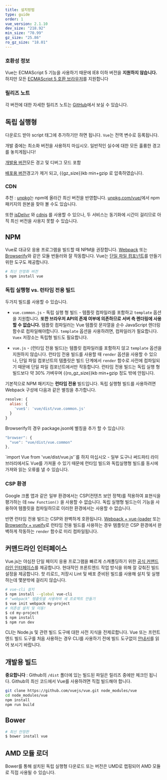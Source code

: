 ```yaml
---
title: 설치방법
type: guide
order: 1
vue_version: 2.1.10
dev_size: "218.92"
min_size: "70.99"
gz_size: "25.86"
ro_gz_size: "18.01"
---
```


### 호환성 정보

Vue는 ECMAScript 5 기능을 사용하기 때문에 IE8 이하 버전을 **지원하지 않습니다.** 하지만 모든 [ECMAScript 5 호환 브라우저](http://caniuse.com/#feat=es5)를 지원합니다

### 릴리즈 노트

각 버전에 대한 자세한 릴리즈 노트는 [GitHub](https://github.com/vuejs/vue/releases)에서 보실 수 있습니다.

## 독립 실행형

다운로드 받아 script 태그에 추가하기만 하면 됩니다. `Vue`는 전역 변수로 등록됩니다.

<p class = "tip">개발 중에는 최소화 버전을 사용하지 마십시오. 일반적인 실수에 대한 모든 훌륭한 경고를 놓치게됩니다! </p>

<div id="downloads">
<a class="button" href="/js/vue.js" download>개발용 버전</a><span class="light info">모든 경고 및 디버그 모드 포함</span>

<a class="button" href="/js/vue.min.js" download>배포용 버전</a><span class="light info">경고가 제거 되고, {{gz_size}}kb min+gzip 로 압축하였습니다.</span>
</div>

### CDN

추천 : [unpkg](https://unpkg.com/vue/dist/vue.js)는 npm에 올라간 최신 버전을 반영합니다. [unpkg.com/vue/](https://unpkg.com/vue/)에서 npm 패키지의 원본을 찾아 볼 수도 있습니다.

또한 [jsDelivr](//cdn.jsdelivr.net/vue/{{vue_version}}/vue.js) 와 [cdnjs](//cdnjs.cloudflare.com/ajax/libs/vue/{{vue_version}}/vue.js) 를 사용할 수 있으나, 두 서비스는 동기화에 시간이 걸리므로 아직 최신 버전을 사용지 못할 수 있습니다.

## NPM

Vue로 대규모 응용 프로그램을 빌드할 때 NPM을 권장합니다. [Webpack](https://webpack.js.org/) 또는 [Browserify](http://browserify.org/)와 같은 모듈 번들러와 잘 작동합니다. Vue는 [단일 파일 컴포넌트](single-file-components.html)를 만들기 위한 도구도 제공합니다.

``` bash
# 최신 안정화 버전
$ npm install vue
```

### 독립 실행형 vs. 런타임 전용 빌드

두가지 빌드를 사용할 수 있습니다.

- `vue.common.js` - 독립 실행 형 빌드 - 템플릿 컴파일러를 포함하고 `template` 옵션을 지원합니다. **또한 브라우저 API의 존재 여부에 의존하므로 서버 측 렌더링에 사용할 수 없습니다.** 템플릿 컴파일러는 Vue 템플릿 문자열을 순수 JavaScript 렌더링 함수로 컴파일해야합니다. `template` 옵션을 사용하려면, 컴파일러가 필요합니다. `Vuex` 저장소는 독립형 빌드도 필요합니다.

- `vue.js` - (런타임 전용 빌드)는 템플릿 컴파일러를 포함하지 않고 `template` 옵션을 지원하지 않습니다. 런타임 전용 빌드를 사용할 때 `render` 옵션을 사용할 수 있으나, 단일 파일 컴포넌트의 템플릿은 빌드 단계에서 `render` 함수로 사전에 컴파일되기 때문에 단일 파일 컴포넌트에서만 작동합니다. 런타임 전용 빌드는 독립 실행 형 빌드보다 약 30% 가벼우며 {{ro_gz_size}}kb min+gzip 정도 밖에 안됩니다.

기본적으로 NPM 패키지는 **런타임 전용** 빌드입니다. 독립 실행형 빌드를 사용하려면 Webpack 구성에 다음과 같은 별칭을 추가합니다.

``` js
resolve: {
  alias: {
    'vue$': 'vue/dist/vue.common.js'
  }
}
```

Browserify의 경우 package.json에 별칭을 추가 할 수 있습니다:

``` js
"browser": {
  "vue": "vue/dist/vue.common"
},
```

<p class="tip">`import Vue from 'vue/dist/vue.js'`를 하지 마십시오 - 일부 도구나 써드파티 라이브러리에서도 Vue를 가져올 수 있기 때문에 런타임 빌드와 독립실행형 빌드를 동시에 가져와 읽는 오류를 낼 수 있습니다.</p>

### CSP 환경

Google 크롬 앱과 같은 일부 환경에서는 CSP(컨텐츠 보안 정책)를 적용하여 표현식을 평가하는 데 `new Function()` 을 사용할 수 없습니다. 독립 실행형 빌드는이 기능을 사용하여 템플릿을 컴파일하므로 이러한 환경에서는 사용할 수 없습니다.

반면 런타임 전용 빌드는 CSP와 완벽하게 호환됩니다. [Webpack + vue-loader](https://github.com/vuejs-templates/webpack-simple) 또는 [Browserify + vueify](https://github.com/vuejs-templates/browserify-simple)로 런타임 전용 빌드를 사용하는 경우 템플릿은 CSP 환경에서 완벽하게 작동하는 `render` 함수로 미리 컴파일됩니다.

## 커맨드라인 인터페이스

Vue.js는 야심찬 단일 페이지 응용 프로그램을 빠르게 스캐폴딩하기 위한 [공식 커맨드라인 인터페이스](https://github.com/vuejs/vue-cli)를 제공합니다. 현대적인 프론트엔드 작업 방식을 위해 잘 갖춰진 빌드 설정을 제공합니다. 핫 리로드, 저장시 Lint 및 배포 준비된 빌드를 사용해 설치 및 실행하는데 몇분밖에 걸리지 않습니다.

``` bash
# vue-cli 설치
$ npm install --global vue-cli
# "webpack" 템플릿을 사용하여 새 프로젝트 만들기
$ vue init webpack my-project
# 의존성 설치 및 이동!
$ cd my-project
$ npm install
$ npm run dev
```

<p class="tip">CLI는 Node.js 및 관련 빌드 도구에 대한 사전 지식을 전제로합니다. Vue 또는 프런트 엔드 빌드 도구를 처음 사용하는 경우 CLI를 사용하기 전에 빌드 도구없이 <a href="./">안내서</a>를 읽어 보시기 바랍니다.</p>

## 개발용 빌드

**중요합니다** : Github의 `/dist` 폴더에 있는 빌드된 파일은 릴리즈 중에만 체크인 됩니다. Github의 최신 코드에서 Vue를 사용하려면 직접 빌드해야 합니다.

``` bash
git clone https://github.com/vuejs/vue.git node_modules/vue
cd node_modules/vue
npm install
npm run build
```

## Bower

``` bash
# 최신 안정판
$ bower install vue
```

## AMD 모듈 로더

Bower를 통해 설치된 독립 실행형 다운로드 또는 버전은 UMD로 랩핑되어 AMD 모듈로 직접 사용될 수 있습니다.
